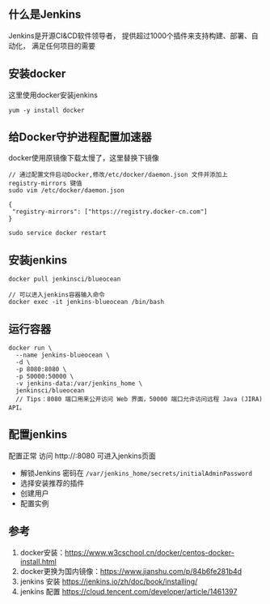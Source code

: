 ## 什么是Jenkins
Jenkins是开源CI&CD软件领导者， 提供超过1000个插件来支持构建、部署、自动化， 满足任何项目的需要

## 安装docker
这里使用docker安装jenkins
```shell
yum -y install docker
```
## 给Docker守护进程配置加速器
docker使用原镜像下载太慢了，这里替换下镜像
```shell
// 通过配置文件启动Docker,修改/etc/docker/daemon.json 文件并添加上 registry-mirrors 键值
sudo vim /etc/docker/daemon.json
```
```
{
 "registry-mirrors": ["https://registry.docker-cn.com"]
}
```
```shell
sudo service docker restart
```

## 安装jenkins
```shell
docker pull jenkinsci/blueocean
```
```shell
// 可以进入jenkins容器输入命令
docker exec -it jenkins-blueocean /bin/bash
```
## 运行容器
```shell
docker run \
  --name jenkins-blueocean \
  -d \
  -p 8080:8080 \
  -p 50000:50000 \
  -v jenkins-data:/var/jenkins_home \
  jenkinsci/blueocean
  // Tips：8080 端口用来公开访问 Web 界面，50000 端口允许访问远程 Java (JIRA) API。
```
## 配置jenkins
配置正常 访问 http://<ipaddress>:8080 可进入jenkins页面
- 解锁Jenkins 密码在 `/var/jenkins_home/secrets/initialAdminPassword `
- 选择安装推荐的插件
- 创建用户
- 配置实例

## 参考
1. docker安装：https://www.w3cschool.cn/docker/centos-docker-install.html
2. docker更换为国内镜像：https://www.jianshu.com/p/84b6fe281b4d
3. jenkins 安装 https://jenkins.io/zh/doc/book/installing/
4. jenkins 配置 https://cloud.tencent.com/developer/article/1461397
